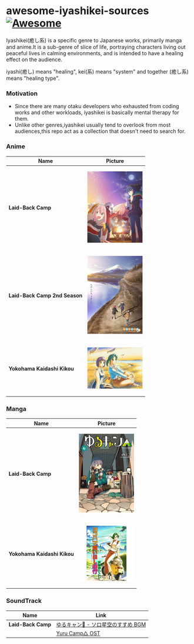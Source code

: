 # awesome-iyashikei-sources [![Awesome](https://cdn.rawgit.com/sindresorhus/awesome/d7305f38d29fed78fa85652e3a63e154dd8e8829/media/badge.svg)](https://github.com/sindresorhus/awesome)

Iyashikei(癒し系) is a specific genre to Japanese works, primarily manga and anime.It is a sub-genre of slice of life, portraying characters living out peaceful lives in calming environments, and is intended to have a healing effect on the audience.

iyashi(癒し) means "healing", kei(系) means "system" and together (癒し系) means "healing type".

### Motivation

* Since there are many otaku developers who exhausted from coding works and other workloads, iyashikei is basically mental therapy for them.
* Unlike other genres,iyashikei usually tend to overlook from most audiences,this repo act as a collection that doesn't need to search for.

### Anime

| Name | Picture |
| --- | --- |
| **Laid-Back Camp** | <p align="center"><img src="assets/anime/yuru_camp.jpg" width="150" title="hover text"></p> |
| **Laid-Back Camp 2nd Season** | <p align="center"><img src="assets/anime/yuru_camp_s2.jpg" width="150" title="hover text"></p> |
| **Yokohama Kaidashi Kikou** | <p align="center"><img src="assets/anime/ykk.jpg" width="150" title="hover text"></p> |


### Manga

| Name | Picture |
| --- | --- |
| **Laid-Back Camp** | <p align="center"><img src="assets/manga/yuru_camp.jpg" width="150" title="hover text"></p> |
| **Yokohama Kaidashi Kikou** | <p align="center"><img src="assets/manga/ykk.jpg" width="150" title="hover text"></p> |


### SoundTrack
| Name | Link |
| --- | --- |
| **Laid-Back Camp** | [ゆるキャン🔺 - ソロ星空のすすめ BGM](https://youtu.be/nzfk0VrDt7I) |
                     | [Yuru Camp△ OST](https://youtu.be/0cs_wheBIvs)                 |
